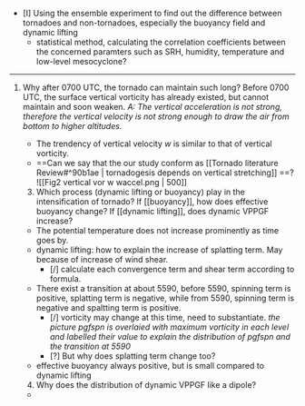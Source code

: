 - [I] Using the ensemble experiment to find out the difference between tornadoes and non-tornadoes, especially the buoyancy field and dynamic lifting
	- statistical method, calculating the correlation coefficients between the concerned paramters such as SRH, humidity, temperature and low-level mesocyclone?
****

1. Why after 0700 UTC, the tornado can maintain such long? Before 0700 UTC, the surface vertical vorticity has already existed, but cannot maintain and soon weaken. 
	*A: The vertical acceleration is not strong, therefore the vertical velocity is not strong enough to draw the air from bottom to higher altitudes.*
	- The trendency of vertical velocity *w* is similar to that of vertical vorticity. 
	- ==Can we say that the our study conform as [[Tornado literature Review#^90b1ae | tornadogesis depends on vertical stretching]] ==? 
    ![[Fig2 vertical vor w waccel.png | 500]]
    
    3. Which process (dynamic lifting or buoyancy) play in the intensification of tornado? 
    If [[buoyancy]], how does effective buoyancy change? If [[dynamic lifting]], does dynamic VPPGF increase?
    - The potential temperature does not increase prominently as time goes by.
    - dynamic lifting: how to explain the increase of splatting term. May because of increase of wind shear.
		 - [/] calculate each convergence term and shear term according to formula.
    -  There exist a transition at about 5590, before 5590, spinning term is positive, splatting term is negative, while from 5590, spinning term is negative and spaltting term is positive. 
		 - [/] vorticity may change at this time, need to substantiate. 
		 *the picture pgfspn is overlaied with maximum vorticity in each level and labelled their value to explain the distribution of pgfspn and the transition at 5590*
		 - [?] But why does splatting term change too?
    - effective buoyancy always positive, but is small compared to dynamic lifting
    
    4. Why does the distribution of dynamic VPPGF like a dipole?
    - 